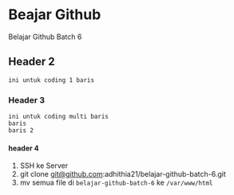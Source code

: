 # Beajar Github

Belajar Github Batch 6

## Header 2

`ini untuk coding 1 baris`

### Header 3

```
ini untuk coding multi baris
baris
baris 2
```

#### header 4
1. SSH ke Server
2. git clone git@github.com:adhithia21/belajar-github-batch-6.git
3. mv semua file di `belajar-github-batch-6` ke `/var/www/html`